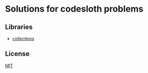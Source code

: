
# Solutions for codesloth problems


## Libraries

 - [collections](https://docs.python.org/3/library/collections.html)


## License

[MIT](https://choosealicense.com/licenses/mit/)

